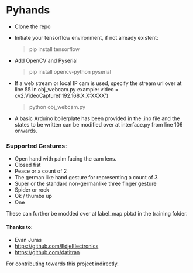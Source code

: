 # Pyhands

* Clone the repo

* Initiate your tensorflow environment, if not already existent:
  > pip install tensorflow
  
* Add OpenCV and Pyserial
  > pip install opencv-python pyserial
  
* If a web stream or local IP cam is used, specify the stream url over at line 55 in obj_webcam.py
  example: video = cv2.VideoCapture('192.168.X.X:XXXX')
  > python obj_webcam.py
  
* A basic Arduino boilerplate has been provided in the .ino file and the states to be written can be modified over at interface.py from line 106 onwards.

### Supported Gestures:
* Open hand with palm facing the cam lens.
* Closed fist
* Peace or a count of 2
* The german like hand gesture for representing a count of 3
* Super or the standard non-germanlike three finger gesture
* Spider or rock
* Ok / thumbs up
* One  

These can further be modded over at label_map.pbtxt in the training folder.

#### Thanks to:
* Evan Juras
* https://github.com/EdjeElectronics
* https://github.com/datitran  

For contributing towards this project indirectly.
